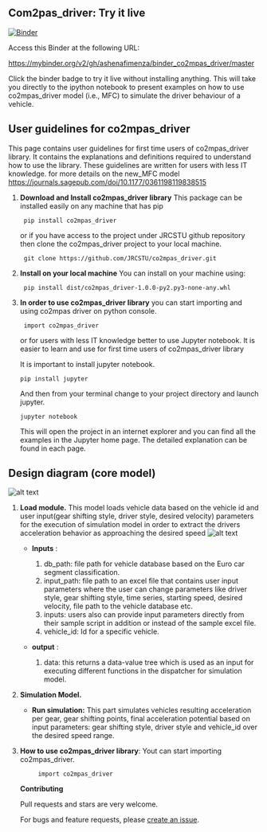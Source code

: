 ## Com2pas_driver: Try it live
<!--move them to CONTRIBUTING.md -->
[![Binder](https://mybinder.org/badge_logo.svg)](https://mybinder.org/v2/gh/JRCSTU/co2mpas_driver/master?urlpath=lab/tree/examples)

Access this Binder at the following URL:

https://mybinder.org/v2/gh/ashenafimenza/binder_co2mpas_driver/master

Click the binder badge to try it live without installing anything. 
This will take you directly to the ipython notebook to present examples on 
how to use co2mpas_driver model (i.e., MFC) to simulate the driver behaviour of 
a vehicle.

## User guidelines for co2mpas_driver

This page contains user guidelines for first time users of co2mpas_driver 
library. It contains the explanations and definitions required to understand how to use
the library. These guidelines are written for users with less IT knowledge.
for more details on the new_MFC model https://journals.sagepub.com/doi/10.1177/0361198119838515

1. **Download and Install co2mpas_driver library**
    This package can be installed easily on any machine that has pip
    
        pip install co2mpas_driver
        
    or if you have access to the project under JRCSTU github repository then clone
    the co2mpas_driver project to your local machine.
   
        git clone https://github.com/JRCSTU/co2mpas_driver.git
       
2. **Install on your local machine**
    You can install on your machine using:
    
        pip install dist/co2mpas_driver-1.0.0-py2.py3-none-any.whl 
        
3. **In order to use co2mpas_driver library**
   you can start importing and using co2mpas driver on python console.
   
        import co2mpas_driver
     
   or for users with less IT knowledge better to use Jupyter notebook.  It is 
   easier to learn and use for first time users of co2mpas_driver library
   
   It is important to install jupyter notebook.
       
       pip install jupyter
       
   And then from your terminal change to your project directory and launch jupyter.
   
       jupyter notebook
       
   This will open the project in an internet explorer and you can find all the 
   examples in the Jupyter home page. The detailed explanation can be found in each page.
   
## Design diagram (core model)  
   
   ![alt text](https://github.com/ashenafimenza/new_MFC/blob/master/co2mpas_driver/images/core.png)
   
1. **Load module.** This model loads vehicle data based on the vehicle id
 and user input(gear shifting style, driver style, desired velocity) parameters 
 for the execution of simulation model in order to extract the drivers acceleration
 behavior as approaching the desired speed
   ![alt text](https://github.com/ashenafimenza/new_MFC/blob/master/co2mpas_driver/images/load.png)
    * **Inputs** :
    
        1. db_path: file path for vehicle database based on the Euro car segment
           classification.
        2. input_path: file path to an excel file that contains user input 
           parameters where the user can change parameters like driver style, 
           gear shifting style, time series, starting speed, desired velocity, 
           file path to the vehicle database etc.
        3. inputs: users also can provide input parameters directly from their 
           sample script in addition or instead of the sample excel file.
        4. vehicle_id: Id for a specific vehicle.
    
    * **output** :
        
        1. data: this returns a data-value tree which is used as an input for 
           executing different functions in the dispatcher for simulation model. 

2. **Simulation Model.** 
    
    * **Run simulation:** This part simulates vehicles resulting acceleration per gear, 
       gear shifting points, final acceleration potential based on input parameters: 
       gear shifting style, driver style and vehicle_id over the desired speed range.

4. **How to use co2mpas_driver library**:
    Yout can start importing co2mpas_driver.
         
            import co2mpas_driver
       
   **Contributing**
   
   Pull requests and stars are very welcome.
   
   For bugs and feature requests, please [create an issue](https://github.com/ashenafimenza/new_MFC/issues/new).
               
[1]: https://ljvmiranda921.github.io/notebook/2018/06/21/precommits-using-black-and-flake8/
[2]: https://black.readthedocs.io/  